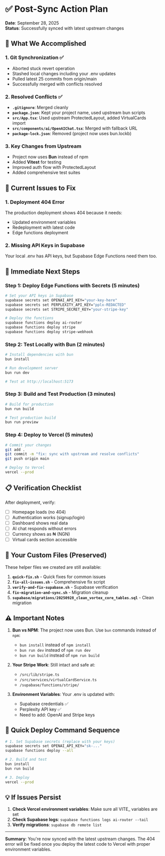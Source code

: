 # ✅ Post-Sync Action Plan

**Date**: September 28, 2025  
**Status**: Successfully synced with latest upstream changes

## 🎉 What We Accomplished

### 1. Git Synchronization ✅
- Aborted stuck revert operation
- Stashed local changes including your .env updates
- Pulled latest 25 commits from origin/main
- Successfully merged with conflicts resolved

### 2. Resolved Conflicts ✅
- **`.gitignore`**: Merged cleanly
- **`package.json`**: Kept your project name, used upstream bun scripts
- **`src/App.tsx`**: Used upstream ProtectedLayout, added VirtualCards import
- **`src/components/ai/OpenAIChat.tsx`**: Merged with fallback URL
- **`package-lock.json`**: Removed (project now uses bun.lockb)

### 3. Key Changes from Upstream
- Project now uses **Bun** instead of npm
- Added **Vitest** for testing
- Improved auth flow with ProtectedLayout
- Added comprehensive test suites

## 🚨 Current Issues to Fix

### 1. Deployment 404 Error
The production deployment shows 404 because it needs:
- Updated environment variables
- Redeployment with latest code
- Edge functions deployment

### 2. Missing API Keys in Supabase
Your local .env has API keys, but Supabase Edge Functions need them too.

## 🎯 Immediate Next Steps

### Step 1: Deploy Edge Functions with Secrets (5 minutes)
```bash
# Set your API keys in Supabase
supabase secrets set OPENAI_API_KEY="your-key-here"
supabase secrets set PERPLEXITY_API_KEY="pplx-REDACTED"
supabase secrets set STRIPE_SECRET_KEY="your-stripe-key"

# Deploy the functions
supabase functions deploy ai-router
supabase functions deploy stripe
supabase functions deploy stripe-webhook
```

### Step 2: Test Locally with Bun (2 minutes)
```bash
# Install dependencies with bun
bun install

# Run development server
bun run dev

# Test at http://localhost:5173
```

### Step 3: Build and Test Production (3 minutes)
```bash
# Build for production
bun run build

# Test production build
bun run preview
```

### Step 4: Deploy to Vercel (5 minutes)
```bash
# Commit your changes
git add .
git commit -m "fix: sync with upstream and resolve conflicts"
git push origin main

# Deploy to Vercel
vercel --prod
```

## 📋 Verification Checklist

After deployment, verify:
- [ ] Homepage loads (no 404)
- [ ] Authentication works (signup/login)
- [ ] Dashboard shows real data
- [ ] AI chat responds without errors
- [ ] Currency shows as ₦ (NGN)
- [ ] Virtual cards section accessible

## 🔧 Your Custom Files (Preserved)

These helper files we created are still available:
1. **`quick-fix.sh`** - Quick fixes for common issues
2. **`fix-all-issues.sh`** - Comprehensive fix script
3. **`verify-and-fix-supabase.sh`** - Supabase verification
4. **`fix-migration-and-sync.sh`** - Migration cleanup
5. **`supabase/migrations/20250928_clean_vortex_core_tables.sql`** - Clean migration

## ⚠️ Important Notes

1. **Bun vs NPM**: The project now uses Bun. Use `bun` commands instead of `npm`:
   - `bun install` instead of `npm install`
   - `bun run dev` instead of `npm run dev`
   - `bun run build` instead of `npm run build`

2. **Your Stripe Work**: Still intact and safe at:
   - `/src/lib/stripe.ts`
   - `/src/services/virtualCardService.ts`
   - `/supabase/functions/stripe/`

3. **Environment Variables**: Your .env is updated with:
   - Supabase credentials ✅
   - Perplexity API key ✅
   - Need to add: OpenAI and Stripe keys

## 🚀 Quick Deploy Command Sequence

```bash
# 1. Set Supabase secrets (replace with your keys)
supabase secrets set OPENAI_API_KEY="sk-..."
supabase functions deploy --all

# 2. Build and test
bun install
bun run build

# 3. Deploy
vercel --prod
```

## 💡 If Issues Persist

1. **Check Vercel environment variables**: Make sure all VITE_ variables are set
2. **Check Supabase logs**: `supabase functions logs ai-router --tail`
3. **Verify migrations**: `supabase db remote list`

---

**Summary**: You're now synced with the latest upstream changes. The 404 error will be fixed once you deploy the latest code to Vercel with proper environment variables.
